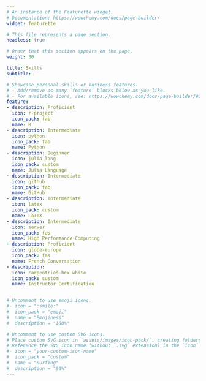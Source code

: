 ```yaml
---
# An instance of the Featurette widget.
# Documentation: https://wowchemy.com/docs/page-builder/
widget: featurette

# This file represents a page section.
headless: true

# Order that this section appears on the page.
weight: 30

title: Skills
subtitle:

# Showcase personal skills or business features.
# - Add/remove as many `feature` blocks below as you like.
# - For available icons, see: https://wowchemy.com/docs/page-builder/#icons
feature:
- description: Proficient
  icon: r-project
  icon_pack: fab
  name: R
- description: Intermediate
  icon: python
  icon_pack: fab
  name: Python
- description: Beginner
  icon: julia-lang
  icon_pack: custom
  name: Julia Language
- description: Intermediate
  icon: github
  icon_pack: fab
  name: GitHub
- description: Intermediate
  icon: latex
  icon_pack: custom
  name: LaTeX
- description: Intermediate
  icon: server  
  icon_pack: fas
  name: High Performance Computing
- description: Proficient
  icon: globe-europe
  icon_pack: fas
  name: French Conversation
- description: 
  icon: carpentries-hex-white
  icon_pack: custom
  name: Instructor Certification


# Uncomment to use emoji icons.
#- icon = ":smile:"
#  icon_pack = "emoji"
#  name = "Emojiness"
#  description = "100%"  

# Uncomment to use custom SVG icons.
# Place custom SVG icon in `assets/images/icon-pack/`, creating folders if necessary.
# Reference the SVG icon name (without `.svg` extension) in the `icon` field.
#- icon = "your-custom-icon-name"
#  icon_pack = "custom"
#  name = "Surfing"
#  description = "90%"
---
```

